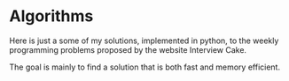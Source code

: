 # Algorithms

Here is just a some of my solutions, implemented in python, to the weekly programming problems proposed by the website Interview Cake.

The goal is mainly to find a solution that is both fast and memory efficient.
